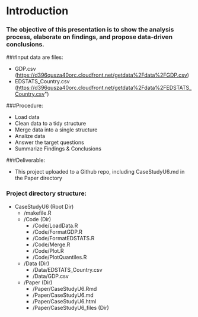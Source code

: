 # Introduction

### The objective of this presentation is to show the analysis process, elaborate  on findings, and propose data-driven conclusions.

###Input data are files:
* GDP.csv (https://d396qusza40orc.cloudfront.net/getdata%2Fdata%2FGDP.csv)
* EDSTATS_Country.csv (https://d396qusza40orc.cloudfront.net/getdata%2Fdata%2FEDSTATS_Country.csv")


###Procedure:
* Load data
* Clean data to a tidy structure
* Merge data into a single structure
* Analize data
* Answer the target questions
* Summarize Findings & Conclusions

###Deliverable:
* This project uploaded to a Github repo, including CaseStudyU6.md in the Paper directory


### Project directory structure:
* CaseStudyU6 (Root Dir)
  * /makefile.R
  * /Code (Dir)
    * /Code/LoadData.R
    * /Code/FormatGDP.R
    * /Code/FormatEDSTATS.R
    * /Code/Merge.R
    * /Code/Plot.R
    * /Code/PlotQuantiles.R
  * /Data (Dir)
    * /Data/EDSTATS_Country.csv
    * /Data/GDP.csv
  * /Paper (Dir)
    * /Paper/CaseStudyU6.Rmd
    * /Paper/CaseStudyU6.md
    * /Paper/CaseStudyU6.html
    * /Paper/CaseStudyU6_files (Dir)
